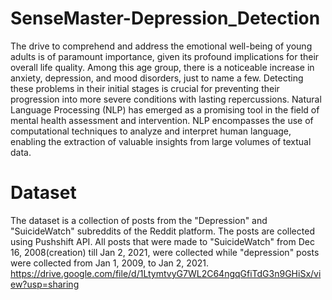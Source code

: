 # SenseMaster-Depression_Detection
The drive to comprehend and address the emotional well-being of young adults is of paramount importance, given its profound implications for their overall life quality. Among this age group, there is a noticeable increase in anxiety, depression, and mood disorders, just to name a few. Detecting these problems in their initial stages is crucial for preventing their progression into more severe conditions with lasting repercussions. Natural Language Processing (NLP) has emerged as a promising tool in the field of mental health assessment and intervention. NLP encompasses the use of computational techniques to analyze and interpret human language, enabling the extraction of valuable insights from large volumes of textual data.

# Dataset
The dataset is a collection of posts from the "Depression" and "SuicideWatch" subreddits of the Reddit platform. The posts are collected using Pushshift API. All posts that were made to "SuicideWatch" from Dec 16, 2008(creation) till Jan 2, 2021, were collected while "depression" posts were collected from Jan 1, 2009, to Jan 2, 2021. https://drive.google.com/file/d/1LtymtvyG7WL2C64ngqGfiTdG3n9GHiSx/view?usp=sharing
